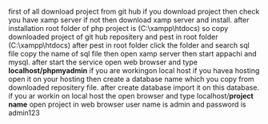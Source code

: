 first of all download project from git hub
if you download project then check you have xamp server if not then download xamp server and install.
after installation  root folder of php project is (C:\xampp\htdocs) so copy downloaded project of git hub repositery and pest in root folder (C:\xampp\htdocs)
after pest in root folder click the folder and search sql file copy the name of sql file then open xamp server then start appachi and mysql.
after start the service open web browser and type **localhost/phpmyadmin** if you are workingon local host if you havea hosting open it on your hosting then create a database name which you copy from downloaded repositery file.
after create database import it on this database.
if you ar workin on local host the open browser and type localhost/**project name**
open project in web browser user name is admin and password is admin123
